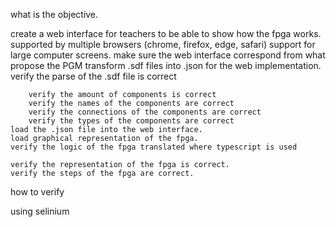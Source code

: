 what is the objective.

create a web interface for teachers to be able to show how the fpga works.
    supported by multiple browsers (chrome, firefox, edge, safari)
    support for large computer screens.
    make sure the web interface correspond from what propose the PGM
    transform .sdf files into .json for the web implementation.
        verify the parse of the .sdf file is correct

        verify the amount of components is correct
        verify the names of the components are correct
        verify the connections of the components are correct
        verify the types of the components are correct
    load the .json file into the web interface.
    load graphical representation of the fpga.
    verify the logic of the fpga translated where typescript is used

    verify the representation of the fpga is correct.
    verify the steps of the fpga are correct.

how to verify 

using selinium 